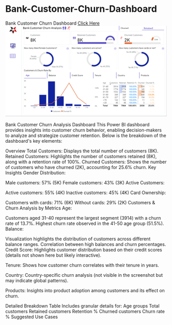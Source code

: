 # Bank-Customer-Churn-Dashboard
Bank Customer Churn Dashboard [Click Here](https://app.powerbi.com/links/wljG3H8eAD?ctid=8aae2104-d553-40b7-887f-3b70446f7987&pbi_source=linkShare)
![Dashboard](https://github.com/Monica008/Bank-Customer-Churn-Dashboard/blob/main/Screenshot%202025-01-26%20100031.png)

Bank Customer Churn Analysis Dashboard
This Power BI dashboard provides insights into customer churn behavior, enabling decision-makers to analyze and strategize customer retention. Below is the breakdown of the dashboard's key elements:

Overview
Total Customers: Displays the total number of customers (8K).
Retained Customers: Highlights the number of customers retained (8K), along with a retention rate of 100%.
Churned Customers: Shows the number of customers who have churned (2K), accounting for 25.6% churn.
Key Insights
Gender Distribution:

Male customers: 57% (5K)
Female customers: 43% (3K)
Active Customers:

Active customers: 55% (4K)
Inactive customers: 45% (4K)
Card Ownership:

Customers with cards: 71% (6K)
Without cards: 29% (2K)
Customers & Churn Analysis by Metrics
Age:

Customers aged 31-40 represent the largest segment (3914) with a churn rate of 13.7%.
Highest churn rate observed in the 41-50 age group (51.5%).
Balance:

Visualization highlights the distribution of customers across different balance ranges.
Correlation between high balances and churn percentages.
Credit Score: Highlights customer distribution based on their credit scores (details not shown here but likely interactive).

Tenure: Shows how customer churn correlates with their tenure in years.

Country: Country-specific churn analysis (not visible in the screenshot but may indicate global patterns).

Products: Insights into product adoption among customers and its effect on churn.

Detailed Breakdown Table
Includes granular details for:
Age groups
Total customers
Retained customers
Retention %
Churned customers
Churn rate %
Suggested Use Cases
